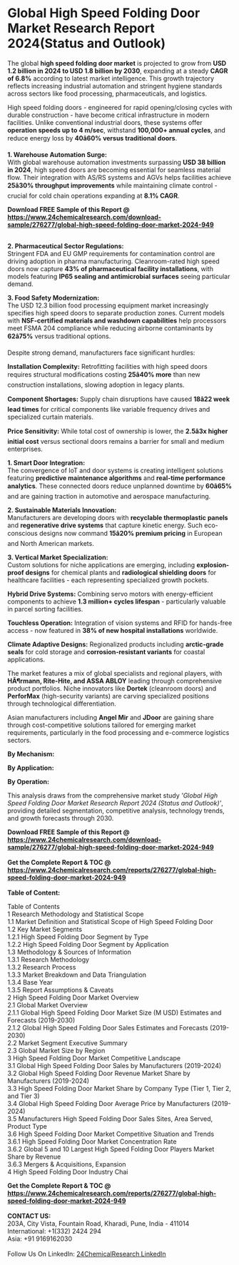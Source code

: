 <h1>Global High Speed Folding Door Market Research Report 2024(Status and Outlook)</h1><p>The global <strong>high speed folding door market</strong> is projected to grow from <strong>USD 1.2 billion in 2024 to USD 1.8 billion by 2030</strong>, expanding at a steady <strong>CAGR of 6.8%</strong> according to latest market intelligence. This growth trajectory reflects increasing industrial automation and stringent hygiene standards across sectors like food processing, pharmaceuticals, and logistics.</p><p>High speed folding doors - engineered for rapid opening/closing cycles with durable construction - have become critical infrastructure in modern facilities. Unlike conventional industrial doors, these systems offer <strong>operation speeds up to 4 m/sec</strong>, withstand <strong>100,000+ annual cycles</strong>, and reduce energy loss by <strong>40â60% versus traditional doors</strong>.</p><p><strong>1. Warehouse Automation Surge:</strong><br>
With global warehouse automation investments surpassing <strong>USD 38 billion in 2024</strong>, high speed doors are becoming essential for seamless material flow. Their integration with AS/RS systems and AGVs helps facilities achieve <strong>25â30% throughput improvements</strong> while maintaining climate control - crucial for cold chain operations expanding at <strong>8.1% CAGR</strong>.</p><div><b>Download FREE Sample of this Report @ 
            <a href="https://www.24chemicalresearch.com/download-sample/276277/global-high-speed-folding-door-market-2024-949">
            https://www.24chemicalresearch.com/download-sample/276277/global-high-speed-folding-door-market-2024-949</a></b></div><br><p><strong>2. Pharmaceutical Sector Regulations:</strong><br>
Stringent FDA and EU GMP requirements for contamination control are driving adoption in pharma manufacturing. Cleanroom-rated high speed doors now capture <strong>43% of pharmaceutical facility installations</strong>, with models featuring <strong>IP65 sealing and antimicrobial surfaces</strong> seeing particular demand.</p><p><strong>3. Food Safety Modernization:</strong><br>
The USD 12.3 billion food processing equipment market increasingly specifies high speed doors to separate production zones. Current models with <strong>NSF-certified materials and washdown capabilities</strong> help processors meet FSMA 204 compliance while reducing airborne contaminants by <strong>62â75%</strong> versus traditional options.</p><p>Despite strong demand, manufacturers face significant hurdles:</p><p><strong>Installation Complexity:</strong> Retrofitting facilities with high speed doors requires structural modifications costing <strong>25â40% more</strong> than new construction installations, slowing adoption in legacy plants.</p><p><strong>Component Shortages:</strong> Supply chain disruptions have caused <strong>18â22 week lead times</strong> for critical components like variable frequency drives and specialized curtain materials.</p><p><strong>Price Sensitivity:</strong> While total cost of ownership is lower, the <strong>2.5â3x higher initial cost</strong> versus sectional doors remains a barrier for small and medium enterprises.</p><p><strong>1. Smart Door Integration:</strong><br>
The convergence of IoT and door systems is creating intelligent solutions featuring <strong>predictive maintenance algorithms</strong> and <strong>real-time performance analytics</strong>. These connected doors reduce unplanned downtime by <strong>60â65%</strong> and are gaining traction in automotive and aerospace manufacturing.</p><p><strong>2. Sustainable Materials Innovation:</strong><br>
Manufacturers are developing doors with <strong>recyclable thermoplastic panels</strong> and <strong>regenerative drive systems</strong> that capture kinetic energy. Such eco-conscious designs now command <strong>15â20% premium pricing</strong> in European and North American markets.</p><p><strong>3. Vertical Market Specialization:</strong><br>
Custom solutions for niche applications are emerging, including <strong>explosion-proof designs</strong> for chemical plants and <strong>radiological shielding doors</strong> for healthcare facilities - each representing specialized growth pockets.</p><p><strong>Hybrid Drive Systems:</strong> Combining servo motors with energy-efficient components to achieve <strong>1.3 million+ cycles lifespan</strong> - particularly valuable in parcel sorting facilities.</p><p><strong>Touchless Operation:</strong> Integration of vision systems and RFID for hands-free access - now featured in <strong>38% of new hospital installations</strong> worldwide.</p><p><strong>Climate Adaptive Designs:</strong> Regionalized products including <strong>arctic-grade seals</strong> for cold storage and <strong>corrosion-resistant variants</strong> for coastal applications.</p><p>The market features a mix of global specialists and regional players, with <strong>HÃ¶rmann, Rite-Hite, and ASSA ABLOY</strong> leading through comprehensive product portfolios. Niche innovators like <strong>Dortek</strong> (cleanroom doors) and <strong>PerforMax</strong> (high-security variants) are carving specialized positions through technological differentiation.</p><p>Asian manufacturers including <strong>Angel Mir</strong> and <strong>JDoor</strong> are gaining share through cost-competitive solutions tailored for emerging market requirements, particularly in the food processing and e-commerce logistics sectors.</p><p><strong>By Mechanism:</strong></p><p><strong>By Application:</strong></p><p><strong>By Operation:</strong></p><p>This analysis draws from the comprehensive market study <em>'Global High Speed Folding Door Market Research Report 2024 (Status and Outlook)'</em>, providing detailed segmentation, competitive analysis, technology trends, and growth forecasts through 2030.</p><div><b>Download FREE Sample of this Report @ 
            <a href="https://www.24chemicalresearch.com/download-sample/276277/global-high-speed-folding-door-market-2024-949">
            https://www.24chemicalresearch.com/download-sample/276277/global-high-speed-folding-door-market-2024-949</a></b></div><br><div><b>Get the Complete Report & TOC @ 
            <a href="https://www.24chemicalresearch.com/reports/276277/global-high-speed-folding-door-market-2024-949">
            https://www.24chemicalresearch.com/reports/276277/global-high-speed-folding-door-market-2024-949</a></b></div><br>
            <b>Table of Content:</b><p>Table of Contents<br />
1 Research Methodology and Statistical Scope<br />
1.1 Market Definition and Statistical Scope of High Speed Folding Door<br />
1.2 Key Market Segments<br />
1.2.1 High Speed Folding Door Segment by Type<br />
1.2.2 High Speed Folding Door Segment by Application<br />
1.3 Methodology & Sources of Information<br />
1.3.1 Research Methodology<br />
1.3.2 Research Process<br />
1.3.3 Market Breakdown and Data Triangulation<br />
1.3.4 Base Year<br />
1.3.5 Report Assumptions & Caveats<br />
2 High Speed Folding Door Market Overview<br />
2.1 Global Market Overview<br />
2.1.1 Global High Speed Folding Door Market Size (M USD) Estimates and Forecasts (2019-2030)<br />
2.1.2 Global High Speed Folding Door Sales Estimates and Forecasts (2019-2030)<br />
2.2 Market Segment Executive Summary<br />
2.3 Global Market Size by Region<br />
3 High Speed Folding Door Market Competitive Landscape<br />
3.1 Global High Speed Folding Door Sales by Manufacturers (2019-2024)<br />
3.2 Global High Speed Folding Door Revenue Market Share by Manufacturers (2019-2024)<br />
3.3 High Speed Folding Door Market Share by Company Type (Tier 1, Tier 2, and Tier 3)<br />
3.4 Global High Speed Folding Door Average Price by Manufacturers (2019-2024)<br />
3.5 Manufacturers High Speed Folding Door Sales Sites, Area Served, Product Type<br />
3.6 High Speed Folding Door Market Competitive Situation and Trends<br />
3.6.1 High Speed Folding Door Market Concentration Rate<br />
3.6.2 Global 5 and 10 Largest High Speed Folding Door Players Market Share by Revenue<br />
3.6.3 Mergers & Acquisitions, Expansion<br />
4 High Speed Folding Door Industry Chai</p><div><b>Get the Complete Report & TOC @ 
            <a href="https://www.24chemicalresearch.com/reports/276277/global-high-speed-folding-door-market-2024-949">
            https://www.24chemicalresearch.com/reports/276277/global-high-speed-folding-door-market-2024-949</a></b></div><br><b>CONTACT US:</b><br>
            203A, City Vista, Fountain Road, Kharadi, Pune, India - 411014<br>
            International: +1(332) 2424 294<br>
            Asia: +91 9169162030 <br><br>
            Follow Us On LinkedIn: <a href="https://www.linkedin.com/company/24chemicalresearch/">24ChemicalResearch LinkedIn</a>